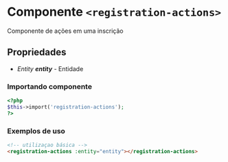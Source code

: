 # Componente `<registration-actions>`
Componente de ações em uma inscrição
  
## Propriedades
- *Entity **entity*** - Entidade

### Importando componente
```PHP
<?php 
$this->import('registration-actions');
?>
```
### Exemplos de uso
```HTML
<!-- utilizaçao básica -->
<registration-actions :entity="entity"></registration-actions>

```